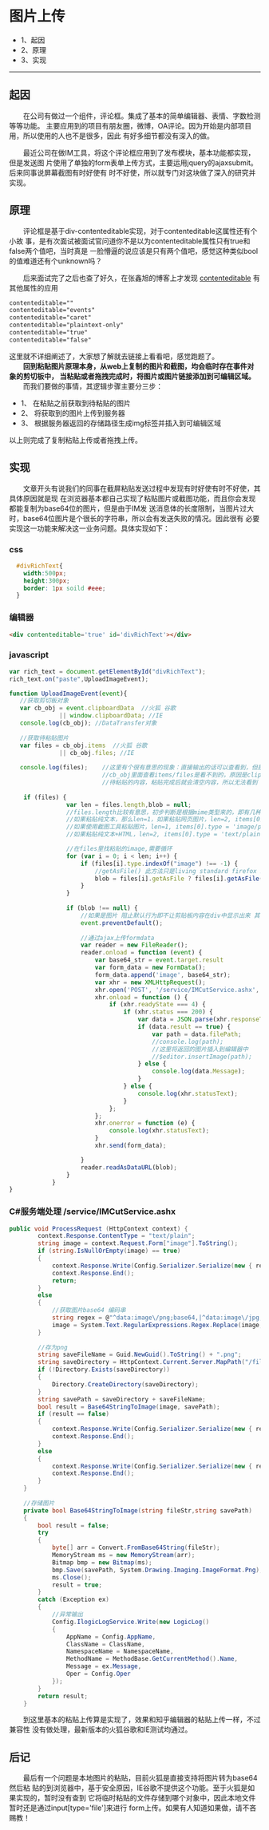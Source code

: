 # 图片上传
* 1、起因
* 2、原理
* 3、实现

-- --
## 起因
&emsp;&emsp;在公司有做过一个组件，评论框。集成了基本的简单编辑器、表情、字数检测等等功能。
主要应用到的项目有朋友圈，微博，OA评论。因为开始是内部项目用，所以使用的人也不是很多，因此
有好多细节都没有深入的做。  

&emsp;&emsp;最近公司在做IM工具，将这个评论框应用到了发布模块，基本功能都实现，但是发送图
片使用了单独的form表单上传方式，主要运用jquery的ajaxsubmit。后来同事说屏幕截图有时好使有
时不好使，所以就专门对这块做了深入的研究并实现。  

## 原理
&emsp;&emsp;评论框是基于div-contenteditable实现，对于contenteditable这属性还有个小故
事，是有次面试被面试官问道你不是以为contenteditable属性只有true和false两个值吧，当时真是
一脸懵逼的说应该是只有两个值吧，感觉这种类似bool的值难道还有个unknown吗？  

&emsp;&emsp;后来面试完了之后也查了好久，在张鑫旭的博客上才发现
[contenteditable](http://www.zhangxinxu.com/wordpress/2016/01/contenteditable-plaintext-only/)
有其他属性的应用  

``` css
contenteditable=""  
contenteditable="events"  
contenteditable="caret"  
contenteditable="plaintext-only"  
contenteditable="true"  
contenteditable="false"  
```
这里就不详细阐述了，大家想了解就去链接上看看吧，感觉跑题了。  
&emsp;&emsp;**回到粘贴图片原理本身，从web上复制的图片和截图，均会临时存在事件对象的剪切板中，
当粘贴或者拖拽完成时，将图片或图片链接添加到可编辑区域。**  
&emsp;&emsp;而我们要做的事情，其逻辑步骤主要分三步：  
* 1、 在粘贴之前获取到待粘贴的图片
* 2、 将获取到的图片上传到服务器
* 3、 根据服务器返回的存储路径生成img标签并插入到可编辑区域  

以上则完成了复制粘贴上传或者拖拽上传。

## 实现

&emsp;&emsp;文章开头有说我们的同事在截屏粘贴发送过程中发现有时好使有时不好使，其具体原因就是现
在浏览器基本都自己实现了粘贴图片或截图功能，而且你会发现都能复制为base64位的图片，但是由于IM发
送消息体的长度限制，当图片过大时，base64位图片是个很长的字符串，所以会有发送失败的情况。因此很有
必要实现这一功能来解决这一业务问题。具体实现如下：  

### css
```css
  #divRichText{
    width:500px;
    height:300px;
    border: 1px soild #eee;
  }
```
### 编辑器
```html 
<div contenteditable='true' id='divRichText'></div>
```

### javascript
```javascript
var rich_text = document.getElementById("divRichText");
rich_text.on("paste",UploadImageEvent);

function UploadImageEvent(event){
   //获取剪切板对象
   var cb_obj = event.clipboardData  //火狐 谷歌
              || window.clipboardData; //IE
   console.log(cb_obj); //DataTransfer对象
   
   //获取待粘贴图片
   var files = cb_obj.items  //火狐 谷歌
              || cb_obj.files; //IE    
              
   console.log(files);    //这里有个很有意思的现象：直接输出的话可以查看到，但是如果在上一步输出的
                          //cb_obj里面查看items/files是看不到的，原因是clipboardData只会临时存储
                          //待粘贴的内容，粘贴完成后就会清空内容，所以无法看到
   
    if (files) {
                var len = files.length,blob = null;
                //files.length比较有意思，初步判断是根据mime类型来的，即有几种mime类型，长度就是几 
                //如果粘贴纯文本，那么len=1，如果粘贴网页图片，len=2, items[0].type = 'text/plain', items[1].type = 'image/*'
                //如果使用截图工具粘贴图片，len=1, items[0].type = 'image/png'
                //如果粘贴纯文本+HTML，len=2, items[0].type = 'text/plain', items[1].type = 'text/html'

                //在files里找粘贴的image,需要循环  
                for (var i = 0; i < len; i++) {
                    if (files[i].type.indexOf("image") !== -1) {
                        //getAsFile() 此方法只是living standard firefox ie11 并不支持  IE直接获取的就是文件
                        blob = files[i].getAsFile ? files[i].getAsFile() : files[i];
                    }
                }
                
                if (blob !== null) {
                    //如果是图片 阻止默认行为即不让剪贴板内容在div中显示出来 其他类别暂不作处理
                    event.preventDefault();
                    
                    //通过ajax上传formdata
                    var reader = new FileReader();
                    reader.onload = function (event) {
                        var base64_str = event.target.result
                        var form_data = new FormData();
                        form_data.append('image', base64_str);
                        var xhr = new XMLHttpRequest();
                        xhr.open('POST', '/service/IMCutService.ashx', true);
                        xhr.onload = function () {
                            if (xhr.readyState === 4) {
                                if (xhr.status === 200) {
                                    var data = JSON.parse(xhr.responseText);
                                    if (data.result == true) {
                                        var path = data.filePath;
                                        //console.log(path);
                                        //这里将返回的图片插入到编辑器中
                                        //$editor.insertImage(path);
                                    } else {
                                        console.log(data.Message);
                                    }
                                } else {
                                    console.log(xhr.statusText);
                                }
                            };
                        };
                        xhr.onerror = function (e) {
                            console.log(xhr.statusText);
                        }
                        xhr.send(form_data);

                    }
                    reader.readAsDataURL(blob);
                }
            }          
}

```

### C#服务端处理 /service/IMCutService.ashx
```C#
public void ProcessRequest (HttpContext context) {
        context.Response.ContentType = "text/plain";
        string image = context.Request.Form["image"].ToString();
        if (string.IsNullOrEmpty(image) == true)
        {
            context.Response.Write(Config.Serializer.Serialize(new { result = false, message = "未上传文件！" }));
            context.Response.End();
            return;
        }
        else
        {
            //获取图片base64 编码串
            string regex = @"^data:image\/png;base64,|^data:image\/jpg;base64,|^data:image\/jpg;base64,|^data:image\/bmp;base64,";
            image = System.Text.RegularExpressions.Regex.Replace(image, regex, string.Empty, System.Text.RegularExpressions.RegexOptions.IgnoreCase);
        }
        
        //存为png
        string saveFileName = Guid.NewGuid().ToString() + ".png";
        string saveDirectory = HttpContext.Current.Server.MapPath("/file/IMCut/");
        if (!Directory.Exists(saveDirectory))
        {
            Directory.CreateDirectory(saveDirectory);
        }
        string savePath = saveDirectory + saveFileName;
        bool result = Base64StringToImage(image, savePath);
        if (result == false)
        {
            context.Response.Write(Config.Serializer.Serialize(new { result = false, message = "保存文件到本地出错！" }));
            context.Response.End();
        }
        else
        {
            context.Response.Write(Config.Serializer.Serialize(new { result = true, filePath = "/file/IMCut/" + saveFileName }));
            context.Response.End();
        }
    }
    
    //存储图片
    private bool Base64StringToImage(string fileStr,string savePath)
    {
        bool result = false;
        try
        {
            byte[] arr = Convert.FromBase64String(fileStr);
            MemoryStream ms = new MemoryStream(arr);
            Bitmap bmp = new Bitmap(ms);
            bmp.Save(savePath, System.Drawing.Imaging.ImageFormat.Png);
            ms.Close();
            result = true;
        }
        catch (Exception ex)
        {
            //异常输出
            Config.IlogicLogService.Write(new LogicLog()
            {
                AppName = Config.AppName,
                ClassName = ClassName,
                NamespaceName = NamespaceName,
                MethodName = MethodBase.GetCurrentMethod().Name,
                Message = ex.Message,
                Oper = Config.Oper
            });
        }
        return result;
    }

```


&emsp;&emsp;到这里基本的粘贴上传算是实现了，效果和知乎编辑器的粘贴上传一样，不过兼容性
没有做处理，最新版本的火狐谷歌和IE测试均通过。

## 后记
&emsp;&emsp;最后有一个问题是本地图片的粘贴，目前火狐是直接支持将图片转为base64然后粘
贴的到浏览器中，基于安全原因，IE谷歌不提供这个功能。至于火狐是如果实现的，暂时没有查到
它将临时粘贴的文件存储到哪个对象中，因此本地文件暂时还是通过input[type='file']来进行
form上传。如果有人知道如果做，请不吝赐教！
